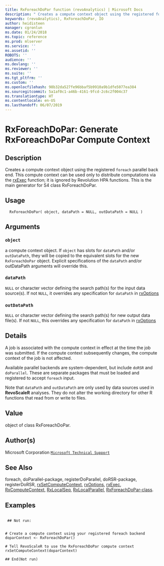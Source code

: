 ```yaml
---
title: RxForeachDoPar function (revoAnalytics) | Microsoft Docs
description: " Creates a compute context object using the registered foreach parallel back end. This compute context can be used only to distribute computations via the [rxExec](rxExec.md) function; it is ignored by Revolution HPA functions. This is the main generator for S4 class RxForeachDoPar. "
keywords: (revoAnalytics), RxForeachDoPar, IO
author: heidisteen
manager: cgronlun
ms.date: 01/24/2018
ms.topic: reference
ms.prod: mlserver
ms.service: ''
ms.assetid: ''
ROBOTS: ''
audience: ''
ms.devlang: ''
ms.reviewer: ''
ms.suite: ''
ms.tgt_pltfrm: ''
ms.custom: ''
ms.openlocfilehash: 98b32da527fe96bbaf5b9910a9b1dfe5077ea384
ms.sourcegitcommit: 5a1af0c1-a46b-4161-9fcd-2c6c2f004c37
ms.translationtype: HT
ms.contentlocale: en-US
ms.lasthandoff: 06/07/2019
---
```

 # <a name="rxforeachdopar-generate-rxforeachdopar-compute-context"></a>RxForeachDoPar: Generate RxForeachDoPar Compute Context 
 ## <a name="description"></a>Description

Creates a compute context object using the registered `foreach` parallel back end. This compute context can be used only to distribute computations via the [rxExec](rxExec.md) function; it is ignored by Revolution HPA functions.
This is the main generator for S4 class RxForeachDoPar.


 ## <a name="usage"></a>Usage

```   
  RxForeachDoPar( object, dataPath = NULL, outDataPath = NULL )

```


 ## <a name="arguments"></a>Arguments




 ### `object`
 a compute context object. If `object` has slots for   `dataPath` and/or `outDataPath`, they will be copied to the  equivalent slots for the new `RxForeachDoPar` object. Explicit specifications  of the `dataPath` and/or outDataPath arguments will override this.   



 ### `dataPath`
 `NULL` or character vector defining the search path(s) for the input data source(s).  If not `NULL`, it overrides any specification for `dataPath` in [rxOptions](rxOptions.md) 



 ### `outDataPath`
 `NULL` or character vector defining the search path(s) for   new output data file(s).  If not `NULL`, this overrides any specification for `dataPath` in [rxOptions](rxOptions.md)  




 ## <a name="details"></a>Details

A job is associated with the compute context in effect at the time the job was submitted. If the compute context subsequently changes, the compute context of the job is not affected.

Available parallel backends are system-dependent, but include `doRSR` and `doParallel`. These are separate packages that must be loaded and registered to accept `foreach` input.

Note that `dataPath` and `outDataPath` are only used by data sources used in **RevoScaleR** analyses. They do not alter the working directory for other R functions that read from or write to files. 



 ## <a name="value"></a>Value

object of class RxForeachDoPar.


 ## <a name="authors"></a>Author(s)
 Microsoft Corporation [`Microsoft Technical Support`](https://go.microsoft.com/fwlink/?LinkID=698556&clcid=0x409)


 ## <a name="see-also"></a>See Also

foreach, doParallel-package, registerDoParallel, doRSR-package, registerDoRSR, [rxSetComputeContext](rxSetComputeContext.md), [rxOptions](rxOptions.md), [rxExec](rxExec.md), [RxComputeContext](RxComputeContext.md), [RxLocalSeq](RxLocalSeq.md), [RxLocalParallel](RxLocalParallel.md), [RxForeachDoPar-class](RxForeachDoPar-class.md).


 ## <a name="examples"></a>Examples

 ```

  ## Not run:


# Create a compute context using your registered foreach backend
doparContext <- RxForeachDoPar()

# Tell RevoScaleR to use the RxForeachDoPar compute context
rxSetComputeContext(doparContext)

 ## End(Not run) 
```



